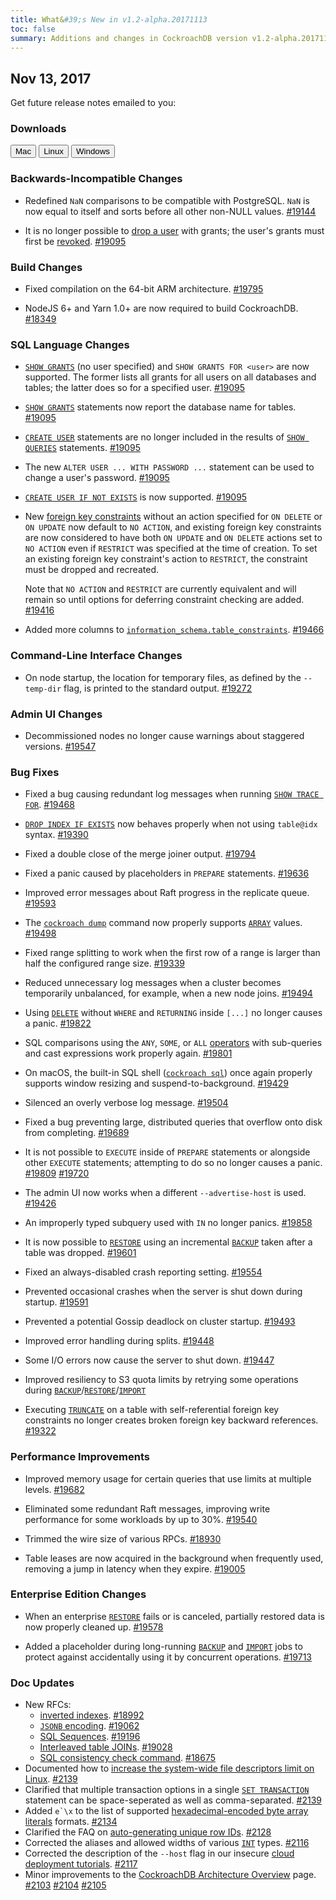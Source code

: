 ```yaml
---
title: What&#39;s New in v1.2-alpha.20171113
toc: false
summary: Additions and changes in CockroachDB version v1.2-alpha.20171113
---
```


## Nov 13, 2017

Get future release notes emailed to you:

<div class="hubspot-install-form install-form-1 clearfix">
    <script>
        hbspt.forms.create({
            css: '',
            cssClass: 'install-form',
            portalId: '1753393',
            formId: '39686297-81d2-45e7-a73f-55a596a8d5ff',
            formInstanceId: 1,
            target: '.install-form-1'
        });
    </script>
</div>

### Downloads

<div id="os-tabs" class="clearfix">
    <a href="https://binaries.cockroachdb.com/cockroach-v1.2-alpha.20171113.darwin-10.9-amd64.tgz"><button id="mac" data-eventcategory="mac-binary-release-notes">Mac</button></a>
    <a href="https://binaries.cockroachdb.com/cockroach-v1.2-alpha.20171113.linux-amd64.tgz"><button id="linux" data-eventcategory="linux-binary-release-notes">Linux</button></a>
    <a href="https://binaries.cockroachdb.com/cockroach-v1.2-alpha.20171113.windows-6.2-amd64.zip"><button id="windows" data-eventcategory="windows-binary-release-notes">Windows</button></a>
</div>

### Backwards-Incompatible Changes

- Redefined `NaN` comparisons to be compatible with PostgreSQL. `NaN` is now equal to itself and sorts before all other non-NULL values. [#19144](https://github.com/cockroachdb/cockroach/pull/19144)

- It is no longer possible to [drop a user](../v1.2/drop-user.html) with grants; the user's grants must first be [revoked](../v1.2/revoke.html). [#19095](https://github.com/cockroachdb/cockroach/pull/19095)

### Build Changes

- Fixed compilation on the 64-bit ARM architecture. [#19795](https://github.com/cockroachdb/cockroach/pull/19795)

- NodeJS 6+ and Yarn 1.0+ are now required to build CockroachDB. [#18349](https://github.com/cockroachdb/cockroach/pull/18349)

### SQL Language Changes

- [`SHOW GRANTS`](../v1.2/show-grants.html) (no user specified) and `SHOW GRANTS FOR <user>` are now supported. The former lists all grants for all users on all databases and tables; the latter does so for a specified user. [#19095](https://github.com/cockroachdb/cockroach/pull/19095)

- [`SHOW GRANTS`](../v1.2/show-grants.html) statements now report the database name for tables. [#19095](https://github.com/cockroachdb/cockroach/pull/19095)

- [`CREATE USER`](../v1.2/create-user.html) statements are no longer included in the results of [`SHOW QUERIES`](../v1.2/show-queries.html) statements. [#19095](https://github.com/cockroachdb/cockroach/pull/19095)

- The new `ALTER USER ... WITH PASSWORD ...` statement can be used to change a user's password. [#19095](https://github.com/cockroachdb/cockroach/pull/19095)

- [`CREATE USER IF NOT EXISTS`](../v1.2/create-user.html) is now supported. [#19095](https://github.com/cockroachdb/cockroach/pull/19095)

- New [foreign key constraints](../v1.2/foreign-key.html) without an action specified for `ON DELETE` or `ON UPDATE` now default to `NO ACTION`, and existing foreign key constraints are now considered to have both `ON UPDATE` and `ON DELETE` actions set to `NO ACTION` even if `RESTRICT` was specified at the time of creation. To set an existing foreign key constraint's action to `RESTRICT`, the constraint must be dropped and recreated.

    Note that `NO ACTION` and `RESTRICT` are currently equivalent and will remain so until options for deferring constraint checking are added. [#19416](https://github.com/cockroachdb/cockroach/pull/19416)

- Added more columns to [`information_schema.table_constraints`](../v1.2/information-schema.html#table_constraints). [#19466](https://github.com/cockroachdb/cockroach/pull/19466)

### Command-Line Interface Changes

- On node startup, the location for temporary files, as defined by the `--temp-dir` flag, is printed to the standard output. [#19272](https://github.com/cockroachdb/cockroach/pull/19272)

### Admin UI Changes

- Decommissioned nodes no longer cause warnings about staggered versions. [#19547](https://github.com/cockroachdb/cockroach/pull/19547)

### Bug Fixes

- Fixed a bug causing redundant log messages when running [`SHOW TRACE FOR`](../v1.2/show-trace.html). [#19468](https://github.com/cockroachdb/cockroach/pull/19468)

- [`DROP INDEX IF EXISTS`](../v1.2/drop-index.html) now behaves properly when not using `table@idx` syntax. [#19390](https://github.com/cockroachdb/cockroach/pull/19390)

- Fixed a double close of the merge joiner output. [#19794](https://github.com/cockroachdb/cockroach/pull/19794)

- Fixed a panic caused by placeholders in `PREPARE` statements. [#19636](https://github.com/cockroachdb/cockroach/pull/19636)

- Improved error messages about Raft progress in the replicate queue. [#19593](https://github.com/cockroachdb/cockroach/pull/19593)

- The [`cockroach dump`](../v1.2/sql-dump.html) command now properly supports [`ARRAY`](../v1.2/array.html) values. [#19498](https://github.com/cockroachdb/cockroach/pull/19498)

- Fixed range splitting to work when the first row of a range is larger than half the configured range size. [#19339](https://github.com/cockroachdb/cockroach/pull/19339)

- Reduced unnecessary log messages when a cluster becomes temporarily unbalanced, for example, when a new node joins. [#19494](https://github.com/cockroachdb/cockroach/pull/19494)

- Using [`DELETE`](../v1.2/delete.html) without `WHERE` and `RETURNING` inside `[...]` no longer causes a panic. [#19822](https://github.com/cockroachdb/cockroach/pull/19822)

- SQL comparisons using the `ANY`, `SOME`, or `ALL` [operators](../v1.2/functions-and-operators.html#operators) with sub-queries and cast expressions work properly again. [#19801](https://github.com/cockroachdb/cockroach/pull/19801)

- On macOS, the built-in SQL shell ([`cockroach sql`](../v1.2/use-the-built-in-sql-client.html)) once again properly supports window resizing and suspend-to-background. [#19429](https://github.com/cockroachdb/cockroach/pull/19429)

- Silenced an overly verbose log message. [#19504](https://github.com/cockroachdb/cockroach/pull/19504)

- Fixed a bug preventing large, distributed queries that overflow onto disk from completing. [#19689](https://github.com/cockroachdb/cockroach/pull/19689)

- It is not possible to `EXECUTE` inside of `PREPARE` statements or alongside other `EXECUTE` statements; attempting to do so no longer causes a panic. [#19809](https://github.com/cockroachdb/cockroach/pull/19809) [#19720](https://github.com/cockroachdb/cockroach/pull/19720)

- The admin UI now works when a different `--advertise-host` is used. [#19426](https://github.com/cockroachdb/cockroach/pull/19426)

- An improperly typed subquery used with `IN` no longer panics. [#19858](https://github.com/cockroachdb/cockroach/pull/19858)

- It is now possible to [`RESTORE`](../v1.2/restore.html) using an incremental [`BACKUP`](../v1.2/backup.html) taken after a table was dropped. [#19601](https://github.com/cockroachdb/cockroach/pull/19601)

- Fixed an always-disabled crash reporting setting. [#19554](https://github.com/cockroachdb/cockroach/pull/19554)

- Prevented occasional crashes when the server is shut down during startup. [#19591](https://github.com/cockroachdb/cockroach/pull/19591)

- Prevented a potential Gossip deadlock on cluster startup. [#19493](https://github.com/cockroachdb/cockroach/pull/19493)

- Improved error handling during splits. [#19448](https://github.com/cockroachdb/cockroach/pull/19448)

- Some I/O errors now cause the server to shut down. [#19447](https://github.com/cockroachdb/cockroach/pull/19447)

- Improved resiliency to S3 quota limits by retrying some operations during [`BACKUP`](../v1.2/backup.html)/[`RESTORE`](../v1.2/restore.html)/[`IMPORT`](../v1.2/import.html)

- Executing [`TRUNCATE`](../v1.2/truncate.html) on a table with self-referential foreign key constraints no longer creates broken foreign key backward references. [#19322](https://github.com/cockroachdb/cockroach/issues/19322)

### Performance Improvements

- Improved memory usage for certain queries that use limits at multiple levels. [#19682](https://github.com/cockroachdb/cockroach/pull/19682)

- Eliminated some redundant Raft messages, improving write performance for some workloads by up to 30%. [#19540](https://github.com/cockroachdb/cockroach/pull/19540)

- Trimmed the wire size of various RPCs. [#18930](https://github.com/cockroachdb/cockroach/pull/18930)

- Table leases are now acquired in the background when frequently used, removing a jump in latency when they expire. [#19005](https://github.com/cockroachdb/cockroach/pull/19005)

### Enterprise Edition Changes

-  When an enterprise [`RESTORE`](../v1.2/restore.html) fails or is canceled, partially restored data is now properly cleaned up. [#19578](https://github.com/cockroachdb/cockroach/pull/19578)

- Added a placeholder during long-running [`BACKUP`](../v1.2/backup.html) and [`IMPORT`](../v1.2/import.html) jobs to protect against accidentally using it by concurrent operations. [#19713](https://github.com/cockroachdb/cockroach/pull/19713)

### Doc Updates

- New RFCs:
    - [inverted indexes](https://github.com/cockroachdb/cockroach/blob/master/docs/RFCS/20171020_inverted_indexes.md). [#18992](https://github.com/cockroachdb/cockroach/pull/18992)
    - [`JSONB` encoding](https://github.com/cockroachdb/cockroach/blob/master/docs/RFCS/20171005_jsonb_encoding.md). [#19062](https://github.com/cockroachdb/cockroach/pull/19062)
    - [SQL Sequences](https://github.com/cockroachdb/cockroach/blob/master/docs/RFCS/20171102_sql_sequences.md). [#19196](https://github.com/cockroachdb/cockroach/pull/19196)
    - [Interleaved table JOINs](https://github.com/cockroachdb/cockroach/blob/master/docs/RFCS/20171025_interleaved_table_joins.md). [#19028](https://github.com/cockroachdb/cockroach/pull/19028)
    - [SQL consistency check command](https://github.com/cockroachdb/cockroach/blob/master/docs/RFCS/20171025_scrub_sql_consistency_check_command.md). [#18675](https://github.com/cockroachdb/cockroach/pull/18675)
- Documented how to [increase the system-wide file descriptors limit on Linux](../v1.2/recommended-production-settings.html#file-descriptors-limit). [#2139](https://github.com/cockroachdb/docs/pull/2139)
- Clarified that multiple transaction options in a single [`SET TRANSACTION`](../v1.2/set-transaction.html#set-isolation-priority) statement can be space-seperated as well as comma-separated. [#2139](https://github.com/cockroachdb/docs/pull/2139)
- Added <code>e`\\x</code> to the list of supported [hexadecimal-encoded byte array literals](../v1.2/sql-constants.html#hexadecimal-encoded-byte-array-literals) formats. [#2134](https://github.com/cockroachdb/docs/pull/2134)
- Clarified the FAQ on [auto-generating unique row IDs](../v1.2/sql-faqs.html#how-do-i-auto-generate-unique-row-ids-in-cockroachdb). [#2128](https://github.com/cockroachdb/docs/pull/2128)
- Corrected the aliases and allowed widths of various [`INT`](../v1.1/int.html) types. [#2116](https://github.com/cockroachdb/docs/pull/2116)
- Corrected the description of the `--host` flag in our insecure [cloud deployment tutorials](../v1.1/cloud-deployment.html). [#2117](https://github.com/cockroachdb/docs/pull/2117)
- Minor improvements to the [CockroachDB Architecture Overview](../v1.1/architecture/overview.html) page. [#2103](https://github.com/cockroachdb/docs/pull/2103) [#2104](https://github.com/cockroachdb/docs/pull/2104) [#2105](https://github.com/cockroachdb/docs/pull/2105)
